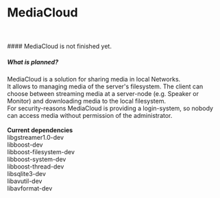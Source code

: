 # MediaCloud
<br />
<br />
#### MediaCloud is not finished yet.
<br />

##### What is planned?

MediaCloud is a solution for sharing media in local Networks.<br />
It allows to managing media of the server's filesystem. The client can choose between streaming media at a server-node (e.g. Speaker or Monitor) and downloading media to the local filesystem. <br />
For security-reasons MediaCloud is providing a login-system, so nobody can access media without permission of the administrator.
<br />
<br />
**Current dependencies** <br />
libgstreamer1.0-dev <br />
libboost-dev <br />
libboost-filesystem-dev <br />
libboost-system-dev <br />
libboost-thread-dev <br />
libsqlite3-dev <br />
libavutil-dev <br />
libavformat-dev <br />
